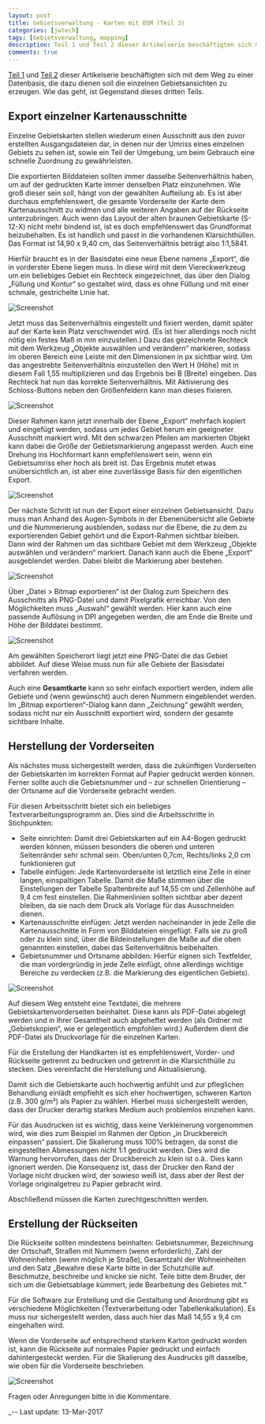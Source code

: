```yaml
---
layout: post
title: Gebietsverwaltung - Karten mit OSM (Teil 3)
categories: [jwtech]
tags: [Gebietsverwaltung, mapping]
description: Teil 1 und Teil 2 dieser Artikelserie beschäftigten sich mit dem Weg zu einer Datenbasis, die dazu dienen soll die einzelnen Gebietsansichten zu erzeugen. Wie das geht, ist Gegenstand dieses dritten Teils..
comments: true
---
```


[Teil 1](http://blog.stngl.net/jwtech/2015/12/28/gebietsverwaltung-karten-mit-osm-pt1/) und [Teil 2](http://blog.stngl.net/jwtech/2015/12/28/gebietsverwaltung-karten-mit-osm-pt2/) dieser Artikelserie beschäftigten sich mit dem Weg zu einer Datenbasis, die dazu dienen soll die einzelnen Gebietsansichten zu erzeugen. Wie das geht, ist Gegenstand dieses dritten Teils.

## Export einzelner Kartenausschnitte

Einzelne Gebietskarten stellen wiederum einen Ausschnitt aus den zuvor erstellten Ausgangsdateien dar, in denen nur der Umriss eines einzelnen Gebiets zu sehen ist, sowie ein Teil der Umgebung, um beim Gebrauch eine schnelle Zuordnung zu gewährleisten.

Die exportierten Bilddateien sollten immer dasselbe Seitenverhältnis haben, um auf der gedruckten Karte immer denselben Platz einzunehmen. Wie groß dieser sein soll, hängt von der gewählten Aufteilung ab. Es ist aber durchaus empfehlenswert, die gesamte Vorderseite der Karte dem Kartenausschnitt zu widmen und alle weiteren Angaben auf der Rückseite unterzubringen. Auch wenn das Layout der alten braunen Gebietskarte (S-12-X) nicht mehr bindend ist, ist es doch empfehlenswert das Grundformat beizubehalten. Es ist handlich und passt in die vorhandenen Klarsichthüllen. Das Format ist 14,90 x 9,40 cm, das Seitenverhältnis beträgt also 1:1,5841.

Hierfür braucht es in der Basisdatei eine neue Ebene namens „Export“, die in vorderster Ebene liegen muss. In diese wird mit dem Viereckwerkzeug um ein beliebiges Gebiet ein Rechteck eingezeichnet, das über den Dialog „Füllung und Kontur“ so gestaltet wird, dass es ohne Füllung und mit einer schmale, gestrichelte Linie hat.

![Screenshot](http://stngl.net/assets/201512/thg_karten_screen015.png)

Jetzt muss das Seitenverhältnis eingestellt und fixiert werden, damit später auf der Karte kein Platz verschwendet wird. (Es ist hier allerdings noch nicht nötig ein festes Maß in mm einzustellen.) Dazu das gezeichnete Rechteck mit dem Werkzeug „Objekte auswählen und verändern“ markieren, sodass im oberen Bereich eine Leiste mit den Dimensionen in px sichtbar wird. Um das angestrebte Seitenverhältnis einzustellen den Wert H (Höhe) mit in diesem Fall 1,55 multiplizieren und das Ergebnis bei B (Breite) eingeben. Das Rechteck hat nun das korrekte Seitenverhältnis. Mit Aktivierung des Schloss-Buttons neben den Größenfeldern kann man dieses fixieren.

![Screenshot](http://stngl.net/assets/201512/thg_karten_screen016.png)

Dieser Rahmen kann jetzt innerhalb der Ebene „Export“ mehrfach kopiert und eingefügt werden, sodass um jedes Gebiet herum ein geeigneter Ausschnitt markiert wird. Mit den schwarzen Pfeilen am markierten Objekt kann dabei die Größe der Gebietsmarkierung angepasst werden. Auch eine Drehung ins Hochformart kann empfehlenswert sein, wenn ein Gebietsumriss eher hoch als breit ist. Das Ergebnis mutet etwas unübersichtlich an, ist aber eine zuverlässige Basis für den eigentlichen Export.

![Screenshot](http://stngl.net/assets/201512/thg_karten_screen017.png)

Der nächste Schritt ist nun der Export einer einzelnen Gebietsansicht. Dazu muss man Anhand des Augen-Symbols in der Ebenenübersicht alle Gebiete und die Nummerierung ausblenden, sodass nur die Ebene, die zu dem zu exportierenden Gebiet gehört und die Export-Rahmen sichtbar bleiben. Dann wird der Rahmen um das sichtbare Gebiet mit dem Werkzeug „Objekte auswählen und verändern“ markiert. Danach kann auch die Ebene „Export“ ausgeblendet werden. Dabei bleibt die Markierung aber bestehen.

![Screenshot](http://stngl.net/assets/201512/thg_karten_screen018.png)

Über „Datei > Bitmap exportieren“ ist der Dialog zum Speichern des Ausschnitts als PNG-Datei und damit Pixelgrafik erreichbar. Von den Möglichkeiten muss „Auswahl“ gewählt werden. Hier kann auch eine passende Auflösung in DPI angegeben werden, die am Ende die Breite und Höhe der Bilddatei bestimmt.

![Screenshot](http://stngl.net/assets/201512/thg_karten_screen019.png)

Am gewählten Speicherort liegt jetzt eine PNG-Datei die das Gebiet abbildet. Auf diese Weise muss nun für alle Gebiete der Basisdatei verfahren werden.

Auch eine **Gesamtkarte** kann so sehr einfach exportiert werden, indem alle Gebiete und (wenn gewünscht) auch deren Nummern eingeblendet werden. Im „Bitmap exportieren“-Dialog kann dann „Zeichnung“ gewählt werden, sodass nicht nur ein Ausschnitt exportiert wird, sondern der gesamte sichtbare Inhalte.

## Herstellung der Vorderseiten

Als nächstes muss sichergestellt werden, dass die zukünftigen Vorderseiten der Gebietskarten im korrekten Format auf Papier gedruckt werden können. Ferner sollte auch die Gebietsnummer und – zur schnellen Orientierung – der Ortsname auf die Vorderseite gebracht werden.

Für diesen Arbeitsschritt bietet sich ein beliebiges Textverarbeitungsprogramm an. Dies sind die Arbeitsschritte in Stichpunkten:

  * Seite einrichten: Damit drei Gebietskarten auf ein A4-Bogen gedruckt werden können, müssen besonders die oberen und unteren Seitenränder sehr schmal sein. Oben/unten 0,7cm, Rechts/links 2,0 cm funktionieren gut
  * Tabelle einfügen: Jede Kartenvorderseite ist letztlich eine Zelle in einer langen, einspaltigen Tabelle. Damit die Maße stimmen über die Einstellungen der Tabelle Spaltenbreite auf 14,55 cm und Zellenhöhe auf 9,4 cm fest einstellen. Die Rahmenlinien sollten sichtbar aber dezent bleiben, da sie nach dem Druck als Vorlage für das Ausschneiden dienen.
  * Kartenausschnitte einfügen: Jetzt werden nacheinander in jede Zelle die Kartenausschnitte in Form von Bilddateien eingefügt. Falls sie zu groß oder zu klein sind, über die Bildeinstellungen die Maße auf die oben genannten einstellen, dabei das Seitenverhältnis beibehalten.
  * Gebietsnummer und Ortsname abbilden: Hierfür eignen sich Textfelder, die man vordergründig in jede Zelle einfügt, ohne allerdings wichtige Bereiche zu verdecken (z.B. die Markierung des eigentlichen Gebiets).
  
![Screenshot](http://stngl.net/assets/201512/thg_karten_screen020.png)

Auf diesem Weg entsteht eine Textdatei, die mehrere Gebietskartenvorderseiten beinhaltet. Diese kann als PDF-Datei abgelegt werden und in Ihrer Gesamtheit auch abgeheftet werden (als Ordner mit „Gebietskopien“, wie er gelegentlich empfohlen wird.) Außerdem dient die PDF-Datei als Druckvorlage für die einzelnen Karten.

Für die Erstellung der Handkarten ist es empfehlenswert, Vorder- und Rückseite getrennt zu bedrucken und getrennt in die Klarsichthülle zu stecken. Dies vereinfacht die Herstellung und Aktualisierung.

Damit sich die Gebietskarte auch hochwertig anfühlt und zur pfleglichen Behandlung einlädt empfiehlt es sich eher hochwertigen, schweren Karton (z.B. 300 g/m²) als Papier zu wählen. Hierbei muss sichergestellt werden, dass der Drucker derartig starkes Medium auch problemlos einziehen kann.

Für das Ausdrucken ist es wichtig, dass keine Verkleinerung vorgenommen wird, wie dies zum Beispiel im Rahmen der Option „in Druckbereich einpassen“ passiert. Die Skalierung muss 100% betragen, da sonst die eingestellten Abmessungen nicht 1:1 gedruckt werden. Dies wird die Warnung hervorrufen, dass der Druckbereich zu klein ist o.ä.. Dies kann ignoriert werden. Die Konsequenz ist, dass der Drucker den Rand der Vorlage nicht drucken wird, der sowieso weiß ist, dass aber der Rest der Vorlage originalgetreu zu Papier gebracht wird.

Abschließend müssen die Karten zurechtgeschnitten werden.

## Erstellung der Rückseiten

Die Rückseite sollten mindestens beinhalten: Gebietsnummer, Bezeichnung der Ortschaft, Straßen mit Nummern (wenn erforderlich), Zahl der Wohneinheiten (wenn möglich je Straße), Gesamtzahl der Wohneinheiten und den Satz „Bewahre diese Karte bitte in der Schutzhülle auf. Beschmutze, beschreibe und knicke sie nicht. Teile bitte dem Bruder, der sich um die Gebietsablage kümmert, jede Bearbeitung des Gebietes mit.“

Für die Software zur Erstellung und die Gestaltung und Anordnung gibt es verschiedene Möglichkeiten (Textverarbeitung oder Tabellenkalkulation). Es muss nur sichergestellt werden, dass auch hier das Maß 14,55 x 9,4 cm eingehalten wird.

Wenn die Vorderseite auf entsprechend starkem Karton gedruckt worden ist, kann die Rückseite auf normales Papier gedruckt und einfach dahintergesteckt werden. Für die Skalierung des Ausdrucks gilt dasselbe, wie oben für die Vorderseite beschrieben.

![Screenshot](http://stngl.net/assets/201512/thg_karten_screen021.png)

Fragen oder Anregungen bitte in die Kommentare.

_-- Last update: 13-Mar-2017
